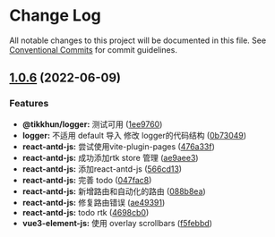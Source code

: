 # Change Log

All notable changes to this project will be documented in this file.
See [Conventional Commits](https://conventionalcommits.org) for commit guidelines.

## [1.0.6](https://gitee.com/radiorz/vue3-admin-ts/compare/v1.0.5...v1.0.6) (2022-06-09)


### Features

* **@tikkhun/logger:** 测试可用 ([1ee9760](https://gitee.com/radiorz/vue3-admin-ts/commits/1ee97606e12c72c287a78d9b4b042b48dd1c25d7))
* **logger:** 不适用 default 导入 修改 logger的代码结构 ([0b73049](https://gitee.com/radiorz/vue3-admin-ts/commits/0b7304930fb075690d44918755279497a891d385))
* **react-antd-js:** 尝试使用vite-plugin-pages ([476a33f](https://gitee.com/radiorz/vue3-admin-ts/commits/476a33f58c5154ed201262c8845edf3433956cb7))
* **react-antd-js:** 成功添加rtk store 管理 ([ae9aee3](https://gitee.com/radiorz/vue3-admin-ts/commits/ae9aee37614903a4f5a52b7b7c94384203ce7c47))
* **react-antd-js:** 添加react-antd-js ([566cd13](https://gitee.com/radiorz/vue3-admin-ts/commits/566cd1373a9c73dc58281614477bc457da0ac263))
* **react-antd-js:** 完善 todo ([047fac8](https://gitee.com/radiorz/vue3-admin-ts/commits/047fac842525a0433b6ca339eede2d4d33b709fb))
* **react-antd-js:** 新增路由和自动化的路由 ([088b8ea](https://gitee.com/radiorz/vue3-admin-ts/commits/088b8ea4ce0a9a3064d17bfdf78e959c79bd42b0))
* **react-antd-js:** 修复路由错误 ([ae49391](https://gitee.com/radiorz/vue3-admin-ts/commits/ae493915443d365cd4534d6d07ebed5056a73ee3))
* **react-antd-js:** todo rtk ([4698cb0](https://gitee.com/radiorz/vue3-admin-ts/commits/4698cb0f6311b84b5b40885b74644ec9ee792285))
* **vue3-element-js:** 使用 overlay scrollbars ([f5febbd](https://gitee.com/radiorz/vue3-admin-ts/commits/f5febbd6184bcb36c1174695589310992546b7b1))
